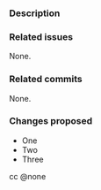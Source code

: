 ### Description

### Related issues
None.

### Related commits
None.

### Changes proposed

 - One
 - Two
 - Three

cc @none
